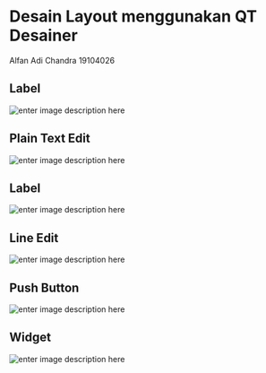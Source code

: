 # Desain Layout menggunakan QT Desainer

Alfan Adi Chandra
19104026

## Label
![enter image description here](https://i.ibb.co/41VJ6ms/image.png)

## Plain Text Edit
![enter image description here](https://i.ibb.co/JFLHXvs/image.png)

## Label
![enter image description here](https://i.ibb.co/8cLGXhq/image.png)

## Line Edit
![enter image description here](https://i.ibb.co/ZVp2sGq/image.png)

## Push Button
![enter image description here](https://i.ibb.co/99ddWXG/image.png)

## Widget
![enter image description here](https://i.ibb.co/CnDWy8P/image.png)